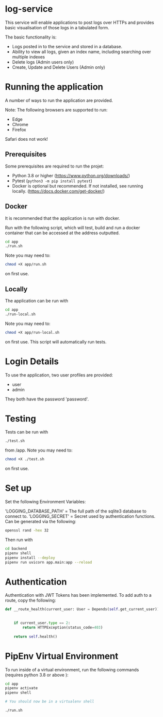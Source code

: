 # log-service

This service will enable applications to post logs over HTTPs and provides basic visualisation of those logs in a tabulated form.

The basic functionality is:

- Logs posted in to the service and stored in a database.
- Ability to view all logs, given an index name, including searching over multiple indexes
- Delete logs (Admin users only)
- Create, Update and Delete Users (Admin only)

# Running the application

A number of ways to run the application are provided.

Note: The following browsers are supported to run:
- Edge
- Chrome
- Firefox

Safari does not work!

## Prerequisites

Some prerequisites are required to run the projet:
- Python 3.8 or higher (https://www.python.org/downloads/)
- Pytest (`python3 -m pip install pytest`)
- Docker is optional but recommended. If not installed, see running locally. (https://docs.docker.com/get-docker/)
  
 
## Docker

It is recommended that the application is run with docker.

Run with the following script, which will test, build and run a docker container that can be accessed at the address outputted.

```bash
cd app
./run.sh
```

Note you may need to:

```bash
chmod +X app/run.sh
```

on first use.

## Locally

The application can be run with 

```bash
cd app
./run-local.sh
```

Note you may need to:

```bash
chmod +X app/run-local.sh
```

on first use. This script will automatically run tests.

# Login Details

To use the application, two user profiles are provided:
- user
- admin

They both have the password 'password'.

# Testing

Tests can be run with 

```bash
./test.sh
```

from /app. Note you may need to:

```bash
chmod +X ./test.sh
```

on first use.

# Set up

Set the following Environment Variables:

'LOGGING_DATABASE_PATH' = The full path of the sqlite3 database to connect to.
'LOGGING_SECRET' = Secret used by authentication functions. Can be generated via the following:
```bash
openssl rand -hex 32
```


Then run with 

```bash
cd backend
pipenv shell
pipenv install --deploy
pipenv run uvicorn app.main:app --reload
```

# Authentication

Authentication with JWT Tokens has been implemented. To add auth to a route, copy the following:

```python
def __route_health(current_user: User = Depends(self.get_current_user)):
    
    
    if current_user.type == 2:
        return HTTPException(status_code=403)
    
    return self.health()
```

# PipEnv Virtual Environment
To run inside of a virtual environment, run the following commands (requires python 3.8 or above ):

```bash
cd app
pipenv activate
pipenv shell

# You should now be in a virtualenv shell

./run.sh

```